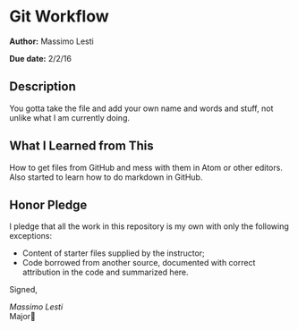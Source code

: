 # Git Workflow

**Author:** Massimo Lesti


**Due date:** 2/2/16

## Description

You gotta take the file and add your own name and words and stuff, not unlike what I am currently doing.

## What I Learned from This

How to get files from GitHub and mess with them in Atom or other editors. Also started to learn how to do markdown in GitHub.

## Honor Pledge

I pledge that all the work in this repository is my own with only the following exceptions:

* Content of starter files supplied by the instructor;
* Code borrowed from another source, documented with correct attribution in the code and summarized here.

Signed,

_Massimo Lesti_     
Major:key:
